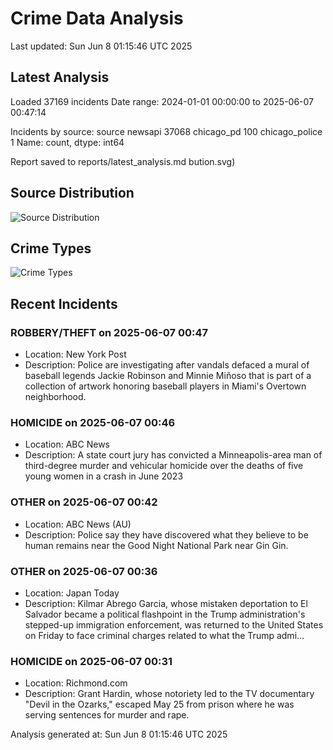# Crime Data Analysis
Last updated: Sun Jun  8 01:15:46 UTC 2025

## Latest Analysis

Loaded 37169 incidents
Date range: 2024-01-01 00:00:00 to 2025-06-07 00:47:14

Incidents by source:
source
newsapi           37068
chicago_pd          100
chicago_police        1
Name: count, dtype: int64

Report saved to reports/latest_analysis.md
bution.svg)

## Source Distribution
![Source Distribution](images/source_distribution.svg)

## Crime Types
![Crime Types](images/crime_types.svg)

## Recent Incidents

### ROBBERY/THEFT on 2025-06-07 00:47
- Location: New York Post
- Description: Police are investigating after vandals defaced a mural of baseball legends Jackie Robinson and Minnie Miñoso that is part of a collection of artwork honoring baseball players in Miami's Overtown neighborhood.


### HOMICIDE on 2025-06-07 00:46
- Location: ABC News
- Description: A state court jury has convicted a Minneapolis-area man of third-degree murder and vehicular homicide over the deaths of five young women in a crash in June 2023


### OTHER on 2025-06-07 00:42
- Location: ABC News (AU)
- Description: Police say they have discovered what they believe to be human remains near the Good Night National Park near Gin Gin.


### OTHER on 2025-06-07 00:36
- Location: Japan Today
- Description: Kilmar Abrego Garcia, whose mistaken deportation to El Salvador became a political flashpoint in the Trump administration's stepped-up immigration enforcement, was returned to the United States on Friday to face criminal charges related to what the Trump admi…


### HOMICIDE on 2025-06-07 00:31
- Location: Richmond.com
- Description: Grant Hardin, whose notoriety led to the TV documentary "Devil in the Ozarks," escaped May 25 from prison where he was serving sentences for murder and rape.

Analysis generated at: Sun Jun  8 01:15:46 UTC 2025
